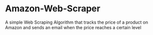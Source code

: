 # Amazon-Web-Scraper
A simple Web Scraping Algorithm that tracks the price of a product on Amazon and sends an email when the price reaches a certain level
